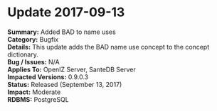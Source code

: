 # Update 2017-09-13

**Summary:** Added BAD to name uses   
**Category:** Bugfix   
**Details:** This update adds the BAD name use concept to the concept dictionary.   
**Bug / Issues:** N/A  
**Applies To:** OpenIZ Server, SanteDB Server  
**Impacted Versions:** 0.9.0.3  
**Status:** Released \(September 13, 2017\)  
**Impact:** Moderate   
**RDBMS:** PostgreSQL

